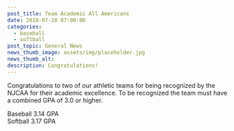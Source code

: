 ```yaml
---
post_title: Team Academic All Americans
date: 2018-07-18 07:00:00
categories:
  - baseball
  - softball
post_topic: General News
news_thumb_image: assets/img/placeholder.jpg
news_thumb_alt:
description: Congratulations!
---
```


Congratulations to two of our athletic teams for being recognized by the NJCAA for their academic excellence. To be recognized the team must have a combined GPA of 3.0 or higher.

Baseball 3.14 GPA<br>Softball 3.17 GPA
